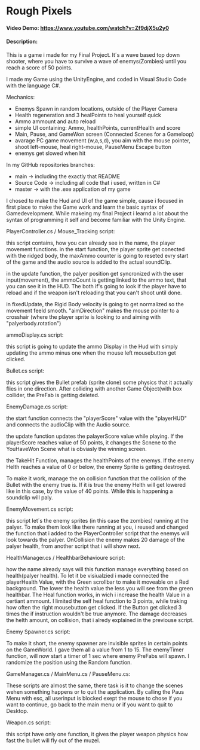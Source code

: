 # Rough Pixels
#### Video Demo:  <https://www.youtube.com/watch?v=Zf9djX5u2y0>
#### Description:

This is a game i made for my Final Project. It´s a wave based top down shooter, where you have to survive a wave of
enemys(Zombies) until you reach a score of 50 points.

I made my Game using the UnityEngine, and coded in Visual Studio Code with the language C#.


Mechanics:
- Enemys Spawn in random locations, outside of the Player Camera
- Health regeneration and 3 healPoints to heal yourself quick
- Ammo ammount and auto reload
- simple UI containing: Ammo, healthPoints, currentHealth and score
- Main, Pause, and GameWon screen (Connected Scenes for a Gameloop)
- avarage PC game movement (w,a,s,d), you aim with the mouse pointer, shoot left-mouse, heal right-mouse, PauseMenu Escape button
- enemys get slowed when hit


In my GitHub repositories branches:

- main -> including the exactly that README
- Source Code -> including all code that i used, written in C#
- master -> with the .exe application of my game

I chosed to make the Hud and UI of the game simple, cause i focused in first place to make the Game work and learn the basic syntax of Gamedevelopment.
While makeing my final Project i learnd a lot about the syntax of programming it self and become familiar with the Unity Engine.


PlayerController.cs / Mouse_Tracking script:

this script contains, how you can already see in the name, the player movement functions.
in the start function, the player sprite get conected with the ridged body, the maxAmmo counter is going to reseted evry start of the game and the audio
source is added to the actual soundClip.

in the update function, the palyer position get syncronized with the user input(movement), the ammoCount is getting linked to the ammo text, that you can
see it in the HUD. The both if's going to look if the player have to reload and if the weapon isn't reloading that you can't shoot until done.

in fixedUpdate, the Rigid Body velocity is going to get normalized so the movement feeld smooth. "aimDirection" makes the mouse pointer to a crosshair
(where the player sprite is looking to and aiming with "palyerbody.rotation")


ammoDisplay.cs script:

this script is going to update the ammo Display in the Hud with simply updating the ammo minus one when the mouse left mousebutton get clicked.


Bullet.cs script:

this script gives the Bullet prefab (sprite clone) some physics that it actually flies in one direction. After colliding with another Game Object(with box
collider, the PreFab is getting deleted.


EnemyDamage.cs script:

the start function connects the "playerScore" value with the "playerHUD" and connects the audioClip with the Audio source.

the update function updates the palayerScore value while playing. If the playerScore reaches value of 50 points, it changes the Scnene to the YouHaveWon
Scene what is obviasly the winning screen.

the TakeHit Function, manages the healthPoints of the enemys. If the enemy Helth reaches a value of 0 or below, the enemy Sprite is getting destroyed.

To make it work, manage the on collision function that the collision of the Bullet with the enemy true is. If it is true the enemy Helth will get lowered
like in this case, by the value of 40 points. While this is happening a soundclip will paly.

EnemyMovement.cs script:

this script let´s the enemy sprites (in this case the zombies) running at the palyer. To make them look like there running at you, i reused and changed the
function that i added to the PlayerController script that the enemys will look towards the palyer. OnCollision the enemy makes 20 damage of the palyer
health, from another script that i will show next.


HealthManager.cs / HealthbarBehavioure script:

how the name already says will this function manage everything based on health(palyer health). To let it be visiualzied i made connected the playerHealth
Value, with the Green scrollbar to make it moveable on a Red background. The lower the health value the less you will see from the green healthbar. The Heal
function works, in wich i increase the health Value in a certiant ammount. I limited the self heal function to 3 points, while traking how often the right
mousebutton get clicked. If the Button get clicked 3 times the if instruction wouldn't be true anymore. The damage decreases the helth amount, on collision, that i alredy explained in the previouse script.

Enemy Spawner.cs script:

To make it short, the enemy spawner are invisible sprites in certain points on the GameWorld. I gave them all a value from 1 to 15. The enemyTimer function,
will now start a timer of 1 sec where enemy PreFabs will spawn. I randomize the position using the Random function.


GameManager.cs / MainMenu.cs / PauseMenu.cs:

These scripts are almost the same, there task is it to change the scenes wehen something happens or to quit the application. By calling the Paus Menu with esc, all userinput is blocked exept the mouse
to chose if you want to continue, go back to the main menu or if you want to quit to Desktop.


Weapon.cs script:

this script have only one function, it gives the player weapon physics how fast the bullet will fly out of the muzel.
